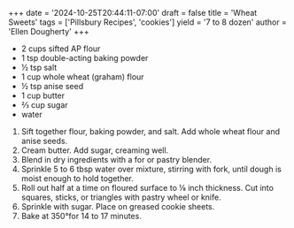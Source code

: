 +++
date = '2024-10-25T20:44:11-07:00'
draft = false
title = 'Wheat Sweets'
tags = ['Pillsbury Recipes', 'cookies']
yield = '7 to 8 dozen'
author = 'Ellen Dougherty'
+++

* 2 cups sifted AP flour
* 1 tsp double-acting baking powder
* ½ tsp salt
* 1 cup whole wheat (graham) flour
* ½ tsp anise seed
* 1 cup butter
* ⅔ cup sugar
* water

1. Sift together flour, baking powder, and salt. Add whole wheat flour and anise seeds.
2. Cream butter. Add sugar, creaming well.
3. Blend in dry ingredients with a for or pastry blender.
4. Sprinkle 5 to 6 tbsp water over mixture, stirring with fork, until dough is moist enough to hold together.
5. Roll out half at a time on floured surface to ⅛ inch thickness. Cut into squares, sticks, or triangles with pastry wheel or knife.
6. Sprinkle with sugar. Place on greased cookie sheets.
7. Bake at 350°for 14 to 17 minutes.
